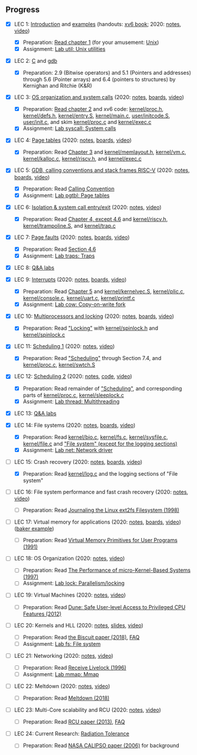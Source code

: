 ## Progress

- [x] LEC 1: [Introduction](https://pdos.csail.mit.edu/6.S081/2021/slides/6s081-lec-intro.pdf)
      and [examples](https://pdos.csail.mit.edu/6.S081/2021/lec/l-overview/)
      (handouts: [xv6 book](https://pdos.csail.mit.edu/6.S081/2021/xv6/book-riscv-rev2.pdf); 
      2020: [notes](https://pdos.csail.mit.edu/6.S081/2021/lec/l-overview.txt), 
      [video](https://youtu.be/L6YqHxYHa7A))
  - [x] Preparation: [Read chapter 1](https://pdos.csail.mit.edu/6.S081/2021/xv6/book-riscv-rev2.pdf)
        (for your amusement: [Unix](https://www.youtube.com/watch?v=tc4ROCJYbm0))
  - [x] Assignment: [Lab util: Unix utilities](https://pdos.csail.mit.edu/6.S081/2021/labs/util.html)

- [x] LEC 2: [C](https://pdos.csail.mit.edu/6.S081/2021/lec/6S081-Intro-to-C-Fa21.pdf) and [gdb](https://pdos.csail.mit.edu/6.S081/2021/lec/gdb_slides.pdf)
  - [x] Preparation: 2.9 (Bitwise operators) and 
        5.1 (Pointers and addresses) through 5.6 (Pointer arrays) and 
        6.4 (pointers to structures) by Kernighan and Ritchie (K&R)

- [x] LEC 3: [OS organization and system calls](https://pdos.csail.mit.edu/6.S081/2021/slides/6s081-lec-osorg.pdf) 
      (2020: [notes](https://pdos.csail.mit.edu/6.S081/2021/lec/l-os.txt), 
      [boards](https://pdos.csail.mit.edu/6.S081/2021/lec/l-os-boards.pdf), 
      [video](https://youtu.be/o44d---Dk4o))
  - [x] Preparation: [Read chapter 2](https://pdos.csail.mit.edu/6.S081/2021/xv6/book-riscv-rev2.pdf) 
        and xv6 code: 
        [kernel/proc.h](https://github.com/mit-pdos/xv6-riscv/blob/riscv/kernel/proc.h), 
        [kernel/defs.h](https://github.com/mit-pdos/xv6-riscv/blob/riscv/kernel/defs.h), 
        [kernel/entry.S](https://github.com/mit-pdos/xv6-riscv/blob/riscv/kernel/entry.S), 
        [kernel/main.c](https://github.com/mit-pdos/xv6-riscv/blob/riscv/kernel/main.c), 
        [user/initcode.S](https://github.com/mit-pdos/xv6-riscv/blob/riscv/user/initcode.S), 
        [user/init.c](https://github.com/mit-pdos/xv6-riscv/blob/riscv/user/init.c), 
        and skim [kernel/proc.c](https://github.com/mit-pdos/xv6-riscv/blob/riscv/kernel/proc.c) and 
        [kernel/exec.c](https://github.com/mit-pdos/xv6-riscv/blob/riscv/kernel/exec.c)
  - [x] Assignment: [Lab syscall: System calls](https://pdos.csail.mit.edu/6.S081/2021/labs/syscall.html)

- [x] LEC 4: [Page tables](https://pdos.csail.mit.edu/6.S081/2021/slides/6s081-lec-vm.pdf) 
      (2020: [notes](https://pdos.csail.mit.edu/6.S081/2021/lec/l-vm.txt), 
      [boards](https://pdos.csail.mit.edu/6.S081/2021/lec/l-vm-boards.pdf), 
      [video](https://youtu.be/f1Hpjty3TT8))
  - [x] Preparation: Read [Chapter 3](https://pdos.csail.mit.edu/6.S081/2021/xv6/book-riscv-rev2.pdf) and 
        [kernel/memlayout.h](https://github.com/mit-pdos/xv6-riscv/blob/riscv/kernel/memlayout.h), 
        [kernel/vm.c](https://github.com/mit-pdos/xv6-riscv/blob/riscv/kernel/vm.c), 
        [kernel/kalloc.c](https://github.com/mit-pdos/xv6-riscv/blob/riscv/kernel/kalloc.c), 
        [kernel/riscv.h](https://github.com/mit-pdos/xv6-riscv/blob/riscv/kernel/riscv.h), and 
        [kernel/exec.c](https://github.com/mit-pdos/xv6-riscv/blob/riscv/kernel/exec.c)

- [x] LEC 5: [GDB, calling conventions and stack frames RISC-V](https://pdos.csail.mit.edu/6.S081/2021/lec/gdb_slides.pdf) 
      (2020: [notes](https://pdos.csail.mit.edu/6.S081/2021/lec/l-riscv.txt), 
      [boards](https://pdos.csail.mit.edu/6.S081/2021/lec/l-riscv-slides.pdf), 
      [video](https://youtu.be/s-Z5t_yTyTM))
  - [x] Preparation: Read [Calling Convention](https://pdos.csail.mit.edu/6.S081/2021/readings/riscv-calling.pdf)
  - [x] Assignment: [Lab pgtbl: Page tables](https://pdos.csail.mit.edu/6.S081/2021/labs/pgtbl.html)

- [x] LEC 6: [Isolation & system call entry/exit](https://pdos.csail.mit.edu/6.S081/2021/slides/6s081-lec-syscall.pdf) 
      (2020: [notes](https://pdos.csail.mit.edu/6.S081/2021/lec/l-internal.txt), 
      [video](https://youtu.be/T26UuauaxWA)) 
  - [x] Preparation: Read [Chapter 4, except 4.6](https://pdos.csail.mit.edu/6.S081/2021/xv6/book-riscv-rev2.pdf) and 
        [kernel/riscv.h](https://github.com/mit-pdos/xv6-riscv/blob/riscv/kernel/riscv.h), 
        [kernel/trampoline.S](https://github.com/mit-pdos/xv6-riscv/blob/riscv/kernel/trampoline.S), and 
        [kernel/trap.c](https://github.com/mit-pdos/xv6-riscv/blob/riscv/kernel/trap.c) 

- [x] LEC 7: [Page faults](https://pdos.csail.mit.edu/6.S081/2021/slides/6s081-lec-usingvm.pdf) 
      (2020: [notes](https://pdos.csail.mit.edu/6.S081/2021/lec/l-pgfaults.txt), 
      [boards](https://pdos.csail.mit.edu/6.S081/2021/lec/l-pgfaults.pdf), 
      [video](https://youtu.be/KSYO-gTZo0A)) 
  - [x] Preparation: Read [Section 4.6](https://pdos.csail.mit.edu/6.S081/2021/xv6/book-riscv-rev2.pdf) 
  - [x] Assignment: [Lab traps: Traps](https://pdos.csail.mit.edu/6.S081/2021/labs/traps.html)

- [x] LEC 8: [Q&A labs](https://pdos.csail.mit.edu/6.S081/2021/slides/6s081-lec-qa1.pdf) 

- [x] LEC 9: [Interrupts](https://pdos.csail.mit.edu/6.S081/2021/slides/6s081-lec-interrupts.pdf) 
      (2020: [notes](https://pdos.csail.mit.edu/6.S081/2021/lec/l-interrupt.txt), 
      [boards](https://pdos.csail.mit.edu/6.S081/2021/lec/l-interrupt.pdf), 
      [video](https://youtu.be/zRnGNndcVEA)) 
  - [x] Preparation: Read [Chapter 5](https://pdos.csail.mit.edu/6.S081/2021/xv6/book-riscv-rev2.pdf) and 
        [kernel/kernelvec.S](https://github.com/mit-pdos/xv6-riscv/blob/riscv/kernel/kernelvec.S), 
        [kernel/plic.c](https://github.com/mit-pdos/xv6-riscv/blob/riscv/kernel/plic.c), 
        [kernel/console.c](https://github.com/mit-pdos/xv6-riscv/blob/riscv/kernel/console.c), 
        [kernel/uart.c](https://github.com/mit-pdos/xv6-riscv/blob/riscv/kernel/uart.c), 
        [kernel/printf.c](https://github.com/mit-pdos/xv6-riscv/blob/riscv/kernel/printf.c) 
  - [x] Assignment: [Lab cow: Copy-on-write fork](https://pdos.csail.mit.edu/6.S081/2021/labs/cow.html)

- [x] LEC 10: [Multiprocessors and locking](https://pdos.csail.mit.edu/6.S081/2021/slides/6s081-lec-locks.pdf) 
      (2020: [notes](https://pdos.csail.mit.edu/6.S081/2021/lec/l-lockv2.txt), 
      [boards](https://pdos.csail.mit.edu/6.S081/2021/lec/l-lock.pdf), 
      [video](https://youtu.be/NGXu3vN7yAk)) 
  - [x] Preparation: Read ["Locking"](https://pdos.csail.mit.edu/6.S081/2021/xv6/book-riscv-rev2.pdf) with 
        [kernel/spinlock.h](https://github.com/mit-pdos/xv6-riscv/blob/riscv/kernel/spinlock.h) and 
        [kernel/spinlock.c](https://github.com/mit-pdos/xv6-riscv/blob/riscv/kernel/spinlock.c) 

- [x] LEC 11: [Scheduling 1](https://pdos.csail.mit.edu/6.S081/2021/slides/6s081-lec-threads.pdf) 
      (2020: [notes](https://pdos.csail.mit.edu/6.S081/2021/lec/l-threads.txt), 
      [video](https://youtu.be/vsgrTHY5tkg)) 
  - [x] Preparation: Read ["Scheduling"](https://pdos.csail.mit.edu/6.S081/2021/xv6/book-riscv-rev2.pdf) through Section 7.4, and 
        [kernel/proc.c](https://github.com/mit-pdos/xv6-riscv/blob/riscv/kernel/proc.c), 
        [kernel/swtch.S](https://github.com/mit-pdos/xv6-riscv/blob/riscv/kernel/swtch.S) 

- [x] LEC 12: [Scheduling 2](https://pdos.csail.mit.edu/6.S081/2021/slides/6s081-lec-threads2.pdf) 
      (2020: [notes](https://pdos.csail.mit.edu/6.S081/2021/lec/l-coordination.txt), 
      [code](https://pdos.csail.mit.edu/6.S081/2021/lec/l-coordination.c), 
      [video](https://youtu.be/gP67sJ4PTnc)) 
  - [x] Preparation: Read remainder of ["Scheduling"](https://pdos.csail.mit.edu/6.S081/2021/xv6/book-riscv-rev2.pdf), and corresponding parts of 
        [kernel/proc.c](https://github.com/mit-pdos/xv6-riscv/blob/riscv/kernel/proc.c), 
        [kernel/sleeplock.c](https://github.com/mit-pdos/xv6-riscv/blob/riscv/kernel/sleeplock.c) 
  - [x] Assignment: [Lab thread: Multithreading](https://pdos.csail.mit.edu/6.S081/2021/labs/thread.html)

- [x] LEC 13: [Q&A labs](https://pdos.csail.mit.edu/6.S081/2021/slides/6s081-lec-qa2.pdf) 

- [x] LEC 14: File systems 
      (2020: [notes](https://pdos.csail.mit.edu/6.S081/2021/lec/l-fs.txt), 
      [boards](https://pdos.csail.mit.edu/6.S081/2021/lec/l-fs.pdf), 
      [video](https://youtu.be/ADzLv1nRtR8)) 
  - [x] Preparation: Read [kernel/bio.c](https://github.com/mit-pdos/xv6-riscv/blob/riscv/kernel/bio.c), 
        [kernel/fs.c](https://github.com/mit-pdos/xv6-riscv/blob/riscv/kernel/fs.c), 
        [kernel/sysfile.c](https://github.com/mit-pdos/xv6-riscv/blob/riscv/kernel/sysfile.c), 
        [kernel/file.c](https://github.com/mit-pdos/xv6-riscv/blob/riscv/kernel/file.c) and 
        ["File system" (except for the logging sections)](https://pdos.csail.mit.edu/6.S081/2021/xv6-book-riscv-rev2.pdf) 
  - [x] Assignment: [Lab net: Network driver](https://pdos.csail.mit.edu/6.S081/2021/labs/net.html)

- [ ] LEC 15: Crash recovery 
      (2020: [notes](https://pdos.csail.mit.edu/6.S081/2021/lec/l-crash.txt), 
      [boards](https://pdos.csail.mit.edu/6.S081/2021/lec/l-crash.pdf), 
      [video](https://youtu.be/7Hk2dIorDkk)) 
  - [x] Preparation: Read [kernel/log.c](https://github.com/mit-pdos/xv6-riscv/blob/riscv/kernel/log.c) and the logging sections of "File system" 

- [ ] LEC 16: File system performance and fast crash recovery 
      (2020: [notes](https://pdos.csail.mit.edu/6.S081/2021/lec/l-journal.txt), 
      [video](https://youtu.be/CmDcf6rjFb4)) 
  - [ ] Preparation: Read [Journaling the Linux ext2fs Filesystem (1998)](https://pdos.csail.mit.edu/6.S081/2021/readings/journal-ext2fs.html) 

- [ ] LEC 17: Virtual memory for applications 
      (2020: [notes](https://pdos.csail.mit.edu/6.S081/2021/lec/l-uservm.txt), 
      [boards](https://pdos.csail.mit.edu/6.S081/2021/lec/l-uservm.pdf), 
      [video](https://youtu.be/YNQghIvk0jc)) 
      ([baker example](https://pdos.csail.mit.edu/6.S081/2021/lec/baker.c)) 
  - [ ] Preparation: Read [Virtual Memory Primitives for User Programs (1991)](https://pdos.csail.mit.edu/6.S081/2021/readings/appel-li.pdf) 

- [ ] LEC 18: OS Organization 
      (2020: [notes](https://pdos.csail.mit.edu/6.S081/2021/lec/l-organization.txt), 
      [video](https://youtu.be/dM9PLdaTpnA)) 
  - [ ] Preparation: Read [The Performance of micro-Kernel-Based Systems (1997)](https://pdos.csail.mit.edu/6.S081/2021/readings/microkernel.pdf) 
  - [ ] Assignment: [Lab lock: Parallelism/locking](https://pdos.csail.mit.edu/6.S081/2021/labs/lock.html)

- [ ] LEC 19: Virtual Machines 
      (2020: [notes](https://pdos.csail.mit.edu/6.S081/2021/lec/l-vmm.txt), 
      [video](https://youtu.be/R8obXHAIPY0)) 
  - [ ] Preparation: Read [Dune: Safe User-level Access to Privileged CPU Features (2012)](https://pdos.csail.mit.edu/6.S081/2021/readings/belay-dune.pdf) 

- [ ] LEC 20: Kernels and HLL 
      (2020: [notes](https://pdos.csail.mit.edu/6.S081/2021/lec/l-biscuit.txt), 
      [slides](https://pdos.csail.mit.edu/6.S081/2021/lec/l-biscuit-slides.pdf), 
      [video](https://youtu.be/AAtXWGwxI9k)) 
  - [ ] Preparation: Read [the Biscuit paper (2018)](https://pdos.csail.mit.edu/6.S081/2021/readings/biscuit.pdf), 
        [FAQ](https://pdos.csail.mit.edu/6.S081/2021/lec/faq-biscuit.txt) 
  - [ ] Assignment: [Lab fs: File system](https://pdos.csail.mit.edu/6.S081/2021/labs/fs.html)

- [ ] LEC 21: Networking 
      (2020: [notes](https://pdos.csail.mit.edu/6.S081/2021/lec/l-net.txt), 
      [video](https://youtu.be/Fcjychg4Tvk)) 
  - [ ] Preparation: Read [Receive Livelock (1996)](https://pdos.csail.mit.edu/6.S081/2021/readings/mogul96usenix.pdf) 
  - [ ] Assignment: [Lab mmap: Mmap](https://pdos.csail.mit.edu/6.S081/2021/labs/mmap.html)

- [ ] LEC 22: Meltdown 
      (2020: [notes](https://pdos.csail.mit.edu/6.S081/2021/lec/l-meltdown.txt), 
      [video](https://youtu.be/WpKVr3p5rjE)) 
  - [ ] Preparation: Read [Meltdown (2018)](https://pdos.csail.mit.edu/6.S081/2021/readings/meltdown.pdf) 

- [ ] LEC 23: Multi-Core scalability and RCU 
      (2020: [notes](https://pdos.csail.mit.edu/6.S081/2021/lec/l-rcu.txt), 
      [video](https://youtu.be/KUwyCGMTeq8)) 
  - [ ] Preparation: Read [RCU paper (2013)](https://pdos.csail.mit.edu/6.S081/2021/readings/rcu-decade-later.pdf), 
        [FAQ](https://pdos.csail.mit.edu/6.S081/2021/lec/rcu-faq.txt) 

- [ ] LEC 24: Current Research: [Radiation Tolerance](https://pdos.csail.mit.edu/6.S081/2021/lec/CelSkeggsRadiationTolerance.pdf) 
  - [ ] Preparation: Read [NASA CALIPSO paper (2006)](https://pdos.csail.mit.edu/6.S081/2021/readings/nasa-calipso-radiation.pdf) for background 
